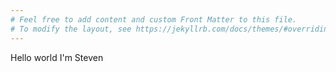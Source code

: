 ```yaml
---
# Feel free to add content and custom Front Matter to this file.
# To modify the layout, see https://jekyllrb.com/docs/themes/#overriding-theme-defaults
---
```

Hello world I'm Steven
